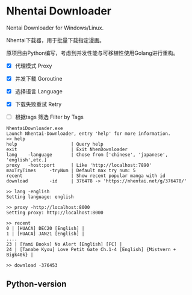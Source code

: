 # Nhentai Downloader

Nentai Downloader for Windows/Linux.

Nhentai下载器，用于批量下载指定漫画。

原项目由Python编写，考虑到并发性能与可移植性使用Golang进行重构。


- [X] 代理模式  Proxy
- [X] 并发下载  Goroutine
- [X] 选择语言  Language
- [X] 下载失败重试  Retry
- [ ] 根据tags 筛选  Filter by Tags



```shell
NhentaiDownloader.exe
Launch Nhentai-Downloader, entry 'help' for more information.
>> help
help                    | Query help
exit                    | Exit NhenDownloader
lang    -language       | Chose from ['chinese', 'japanese', 'english',etc.]
proxy   -host:port      | Like 'http://localhost:7890'
maxTryTimes     -tryNum | Default max try num: 5
recent                  | Show recent popular manga with id
download        -id     | 376478 -> 'https://nhentai.net/g/376478/'

>> lang -english
Setting language: english

>> proxy -http://localhost:8000
Setting proxy: http://localhost:8000

>> recent
0 | [HUACA] DEC20 [English] |
1 | [HUACA] JAN21 [English] |
....
23 | [Yami Books] No Alert [English] [FC] |
24 | [Tanabe Kyou] Love Petit Gate Ch.1-4 [English] {Mistvern + Bigk40k} |

>> download -376453

```





## Python-version

